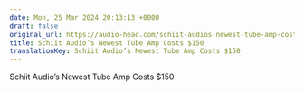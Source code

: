 ```yaml
---
date: Mon, 25 Mar 2024 20:13:13 +0000
draft: false
original_url: https://audio-head.com/schiit-audios-newest-tube-amp-costs-150/
title: Schiit Audio’s Newest Tube Amp Costs $150
translationKey: Schiit Audio’s Newest Tube Amp Costs $150
---
```


Schiit Audio’s Newest Tube Amp Costs $150